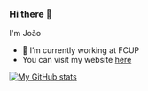 ### Hi there 👋
I'm João
- 🔭 I’m currently working at FCUP
- You can visit my website [here](https://micoman987.github.io/)

[![My GitHub stats](https://github-readme-stats.vercel.app/api?username=micoman987&show_icons=true&theme=merko&hide_rank=true)](https://github.com/anuraghazra/github-readme-stats)

<!-- [![Top Langs](https://github-readme-stats.vercel.app/api/top-langs/?username=micoman987)](https://github.com/anuraghazra/github-readme-stats)
-->
<!--
**MicoMan987/MicoMan987** is a ✨ _special_ ✨ repository because its `README.md` (this file) appears on your GitHub profile.

Here are some ideas to get you started:

- 🌱 I’m currently learning ...
- 👯 I’m looking to collaborate on ...
- 🤔 I’m looking for help with ...
- 💬 Ask me about ...
- 📫 How to reach me: ...
- 😄 Pronouns: ...
- ⚡ Fun fact: ...
-->
